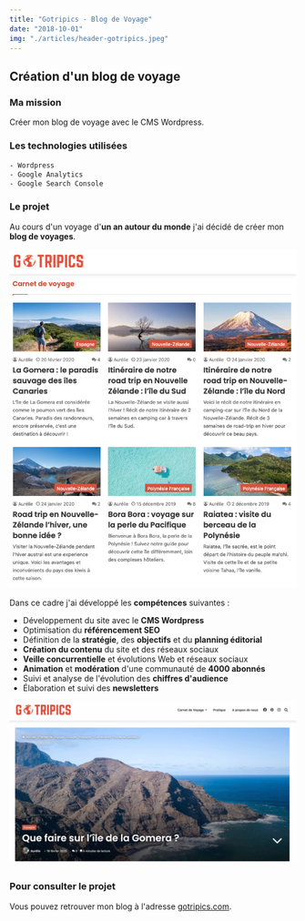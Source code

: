 ```yaml
---
title: "Gotripics - Blog de Voyage"
date: "2018-10-01"
img: "./articles/header-gotripics.jpeg"
---
```


## Création d'un blog de voyage

### Ma mission

Créer mon blog de voyage avec le CMS Wordpress.

### Les technologies utilisées

    - Wordpress
    - Google Analytics
    - Google Search Console

### Le projet

Au cours d'un voyage d'**un an autour du monde** j'ai décidé de créer mon **blog de voyages**.

![carnets de voyage](./img-gotripics/carnet-voyage-gotripics.jpeg)

Dans ce cadre j'ai développé les **compétences** suivantes :

- Développement du site avec le **CMS Wordpress**
- Optimisation du **référencement SEO**
- Définition de la **stratégie**, des **objectifs** et du **planning éditorial**
- **Création du contenu** du site et des réseaux sociaux
- **Veille concurrentielle** et évolutions Web et réseaux sociaux
- **Animation** et **modération** d'une communauté de **4000 abonnés**
- Suivi et analyse de l'évolution des **chiffres d'audience**
- Élaboration et suivi des **newsletters**

![article Gotripics](./img-gotripics/article-gotripics.jpeg)

### Pour consulter le projet

Vous pouvez retrouver mon blog à l'adresse [gotripics.com](https://www.gotripics.com/ "Consulter mon blog").
